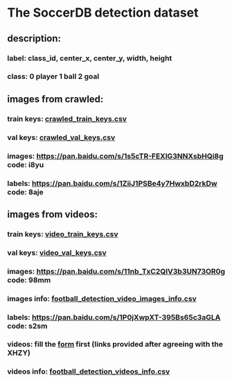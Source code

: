 # The SoccerDB detection dataset
## description:
### label: class_id, center_x, center_y, width, height
### class: 0 player 1 ball 2 goal
## images from crawled:
### train keys: [crawled_train_keys.csv](https://github.com/newsdata/SoccerDB/blob/master/dataset/detection_dataset/crawled_train_keys.csv)
### val keys: [crawled_val_keys.csv](https://github.com/newsdata/SoccerDB/blob/master/dataset/detection_dataset/crawled_val_keys.csv)
### images: https://pan.baidu.com/s/1s5cTR-FEXlG3NNXsbHQi8g code: i8yu
### labels: https://pan.baidu.com/s/1ZiiJ1PSBe4y7HwxbD2rkDw code: 8aje
## images from videos:
### train keys: [video_train_keys.csv](https://github.com/newsdata/SoccerDB/blob/master/dataset/detection_dataset/video_train_keys.csv)
### val keys: [video_val_keys.csv](https://github.com/newsdata/SoccerDB/blob/master/dataset/detection_dataset/video_val_keys.csv)
### images: https://pan.baidu.com/s/11nb_TxC2QIV3b3UN73OR0g code: 98mm
### images info: [football_detection_video_images_info.csv](https://github.com/newsdata/SoccerDB/blob/master/dataset/detection_dataset/football_detection_video_images_info.csv)
### labels: https://pan.baidu.com/s/1P0jXwpXT-395Bs65c3aGLA code: s2sm
### videos: fill the [form](https://github.com/newsdata/SoccerDB/raw/master/dataset/SoccerDB_agreement_form.doc) first (links provided after agreeing with the XHZY)
### videos info: [football_detection_videos_info.csv](https://github.com/newsdata/SoccerDB/blob/master/dataset/detection_dataset/football_detection_videos_info.csv)
